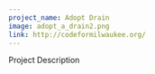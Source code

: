 ```yaml
---
project_name: Adopt Drain
image: adopt_a_drain2.png
link: http://codeformilwaukee.org/
---
```


Project Description
